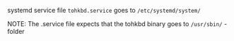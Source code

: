 systemd service file `tohkbd.service` goes to `/etc/systemd/system/`

NOTE: The .service file expects that the tohkbd binary goes to `/usr/sbin/` -folder
